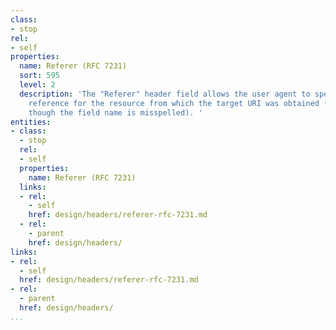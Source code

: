 ```yaml
---
class:
- stop
rel:
- self
properties:
  name: Referer (RFC 7231)
  sort: 595
  level: 2
  description: 'The "Referer" header field allows the user agent to specify a URI
    reference for the resource from which the target URI was obtained (i.e., the "referrer",
    though the field name is misspelled). '
entities:
- class:
  - stop
  rel:
  - self
  properties:
    name: Referer (RFC 7231)
  links:
  - rel:
    - self
    href: design/headers/referer-rfc-7231.md
  - rel:
    - parent
    href: design/headers/
links:
- rel:
  - self
  href: design/headers/referer-rfc-7231.md
- rel:
  - parent
  href: design/headers/
...
```

